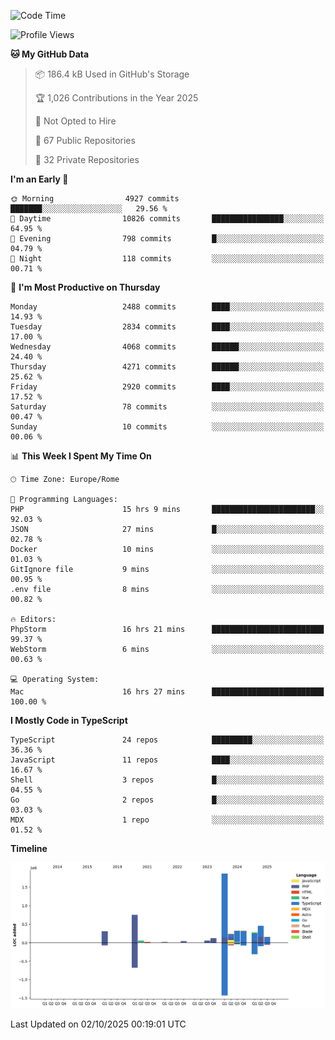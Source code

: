 <!--START_SECTION:waka-->
![Code Time](http://img.shields.io/badge/Code%20Time-6%2C236%20hrs%201%20min-blue)

![Profile Views](http://img.shields.io/badge/Profile%20Views-5-blue)

**🐱 My GitHub Data** 

> 📦 186.4 kB Used in GitHub's Storage 
 > 
> 🏆 1,026 Contributions in the Year 2025
 > 
> 🚫 Not Opted to Hire
 > 
> 📜 67 Public Repositories 
 > 
> 🔑 32 Private Repositories 
 > 
**I'm an Early 🐤** 

```text
🌞 Morning                4927 commits        ███████░░░░░░░░░░░░░░░░░░   29.56 % 
🌆 Daytime                10826 commits       ████████████████░░░░░░░░░   64.95 % 
🌃 Evening                798 commits         █░░░░░░░░░░░░░░░░░░░░░░░░   04.79 % 
🌙 Night                  118 commits         ░░░░░░░░░░░░░░░░░░░░░░░░░   00.71 % 
```
📅 **I'm Most Productive on Thursday** 

```text
Monday                   2488 commits        ████░░░░░░░░░░░░░░░░░░░░░   14.93 % 
Tuesday                  2834 commits        ████░░░░░░░░░░░░░░░░░░░░░   17.00 % 
Wednesday                4068 commits        ██████░░░░░░░░░░░░░░░░░░░   24.40 % 
Thursday                 4271 commits        ██████░░░░░░░░░░░░░░░░░░░   25.62 % 
Friday                   2920 commits        ████░░░░░░░░░░░░░░░░░░░░░   17.52 % 
Saturday                 78 commits          ░░░░░░░░░░░░░░░░░░░░░░░░░   00.47 % 
Sunday                   10 commits          ░░░░░░░░░░░░░░░░░░░░░░░░░   00.06 % 
```


📊 **This Week I Spent My Time On** 

```text
🕑︎ Time Zone: Europe/Rome

💬 Programming Languages: 
PHP                      15 hrs 9 mins       ███████████████████████░░   92.03 % 
JSON                     27 mins             █░░░░░░░░░░░░░░░░░░░░░░░░   02.78 % 
Docker                   10 mins             ░░░░░░░░░░░░░░░░░░░░░░░░░   01.03 % 
GitIgnore file           9 mins              ░░░░░░░░░░░░░░░░░░░░░░░░░   00.95 % 
.env file                8 mins              ░░░░░░░░░░░░░░░░░░░░░░░░░   00.82 % 

🔥 Editors: 
PhpStorm                 16 hrs 21 mins      █████████████████████████   99.37 % 
WebStorm                 6 mins              ░░░░░░░░░░░░░░░░░░░░░░░░░   00.63 % 

💻 Operating System: 
Mac                      16 hrs 27 mins      █████████████████████████   100.00 % 
```

**I Mostly Code in TypeScript** 

```text
TypeScript               24 repos            █████████░░░░░░░░░░░░░░░░   36.36 % 
JavaScript               11 repos            ████░░░░░░░░░░░░░░░░░░░░░   16.67 % 
Shell                    3 repos             █░░░░░░░░░░░░░░░░░░░░░░░░   04.55 % 
Go                       2 repos             █░░░░░░░░░░░░░░░░░░░░░░░░   03.03 % 
MDX                      1 repo              ░░░░░░░░░░░░░░░░░░░░░░░░░   01.52 % 
```



**Timeline**

![Lines of Code chart](https://raw.githubusercontent.com/frnwtr/frnwtr/main/assets/bar_graph.png)


 Last Updated on 02/10/2025 00:19:01 UTC
<!--END_SECTION:waka-->